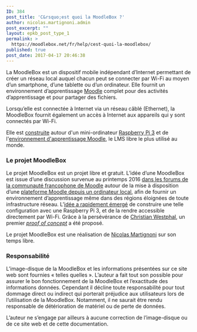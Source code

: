 ```yaml
---
ID: 384
post_title: 'C&rsquo;est quoi la MoodleBox ?'
author: nicolas.martignoni.admin
post_excerpt: ""
layout: epkb_post_type_1
permalink: >
  https://moodlebox.net/fr/help/cest-quoi-la-moodlebox/
published: true
post_date: 2017-04-17 20:46:38
---
```

La MoodleBox est un dispositif mobile indépendant d’Internet permettant de créer un réseau local auquel chacun peut se connecter par Wi-Fi au moyen d’un smartphone, d’une tablette ou d’un ordinateur. Elle fournit un environnement d’apprentissage <a href="https://moodle.org/" target="_blank" rel="noopener noreferrer">Moodle</a> complet pour des activités d’apprentissage et pour partager des fichiers.

Lorsqu’elle est connectée à Internet via un réseau câblé (Ethernet), la MoodleBox fournit également un accès à Internet aux appareils qui y sont connectés par Wi-Fi.

Elle est <a href="https://moodlebox.net/fr/help/materiel-necessaire/">construite</a> autour d'un mini-ordinateur <a href="https://www.raspberrypi.org" target="_blank" rel="noopener noreferrer">Raspberry Pi 3</a> et de l'<a href="https://moodle.org" target="_blank" rel="noopener noreferrer">environnement d'apprentissage Moodle</a>, le LMS libre le plus utilisé au monde.
<h3>Le projet MoodleBox</h3>
Le projet MoodleBox est un projet libre et gratuit. L’idée d’une MoodleBox est issue d’une discussion survenue au printemps 2016 <a href="https://moodle.org/course/view.php?id=20" target="_blank" rel="noopener noreferrer">dans les forums de la communauté francophone de Moodle</a> autour de la mise à disposition d’une <a href="https://moodle.org/mod/forum/discuss.php?d=318719" target="_blank" rel="noopener noreferrer">plateforme Moodle depuis un ordinateur local</a>, afin de fournir un environnement d’apprentissage même dans des régions éloignées de toute infrastructure réseau. L’<a href="https://moodle.org/mod/forum/discuss.php?d=330291" target="_blank" rel="noopener noreferrer">idée a rapidement émergé</a> de construire une telle configuration avec une Raspberry Pi 3, et de la rendre accessible directement par Wi-Fi. Grâce à la persévérance de <a href="http://moodlebox.tuxfamily.org/" target="_blank" rel="noopener noreferrer">Christian Westphal</a>, un premier <em><a href="https://moodle.org/mod/forum/discuss.php?d=331170" target="_blank" rel="noopener noreferrer">proof of concept</a></em> a été proposé.

Le projet MoodleBox est une réalisation de <a href="https://twitter.com/nmartignoni" target="_blank" rel="noopener noreferrer">Nicolas Martignoni</a> sur son temps libre.
<h3>Responsabilité</h3>
L’image-disque de la MoodleBox et les informations présentées sur ce site web sont fournies « telles quelles ». L’auteur a fait tout son possible pour assurer le bon fonctionnement de la MoodleBox et l’exactitude des informations données. Cependant il décline toute responsabilité pour tout dommage direct ou indirect qui porterait préjudice aux utilisateurs lors de l’utilisation de la MoodleBox. Notamment, il ne saurait être rendu responsable de détérioration de matériel ou de perte de données.

L’auteur ne s’engage par ailleurs à aucune correction de l’image-disque ou de ce site web et de cette documentation.